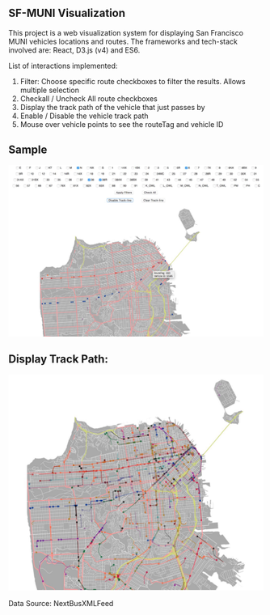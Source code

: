 ## SF-MUNI Visualization

This project is a web visualization system for displaying San Francisco MUNI vehicles locations and routes. The frameworks and tech-stack involved are: React, D3.js (v4) and ES6. 

List of interactions implemented:
1. Filter: Choose specific route checkboxes to filter the results. Allows multiple selection
2. Checkall / Uncheck All route checkboxes
3. Display the track path of the vehicle that just passes by
4. Enable / Disable the vehicle track path
5. Mouse over vehicle points to see the routeTag and vehicle ID

## Sample
![alt tag](https://github.com/ravengao/sf-muni/blob/master/sfmap1.jpg)

## Display Track Path:
![alt tag](https://github.com/ravengao/sf-muni/blob/master/sfmap2.jpg)

Data Source: NextBusXMLFeed

